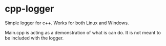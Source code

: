 # cpp-logger

Simple logger for c++. Works for both Linux and Windows.

Main.cpp is acting as a demonstration of what is can do. It is not meant to be included with the logger.
